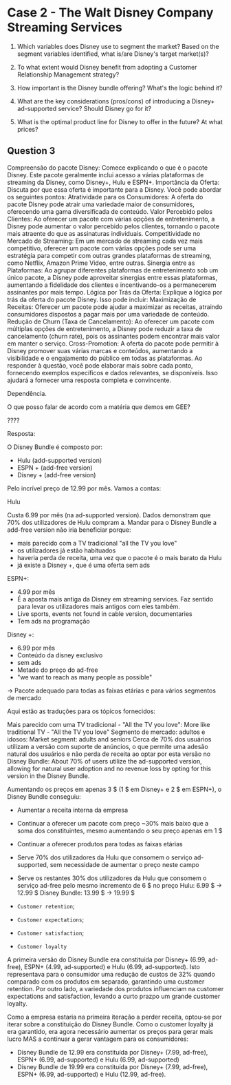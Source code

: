 # Case 2 - The Walt Disney Company Streaming Services 

1) Which variables does Disney use to segment the market? Based on the segment variables identified, what is/are Disney's target market(s)?

2) To what extent would Disney benefit from adopting a Customer Relationship Management strategy?

3) How important is the Disney bundle offering? What's the logic behind it?

4) What are the key considerations (pros/cons) of introducing a Disney+ ad-supported service? Should Disney go for it?

5) What is the optimal product line for Disney to offer in the future? At what prices?



## Question 3

Compreensão do pacote Disney: Comece explicando o que é o pacote Disney. Este pacote geralmente inclui acesso a várias plataformas de streaming da Disney, como Disney+, Hulu e ESPN+.
Importância da Oferta: Discuta por que essa oferta é importante para a Disney. Você pode abordar os seguintes pontos:
Atratividade para os Consumidores: A oferta do pacote Disney pode atrair uma variedade maior de consumidores, oferecendo uma gama diversificada de conteúdo.
Valor Percebido pelos Clientes: Ao oferecer um pacote com várias opções de entretenimento, a Disney pode aumentar o valor percebido pelos clientes, tornando o pacote mais atraente do que as assinaturas individuais.
Competitividade no Mercado de Streaming: Em um mercado de streaming cada vez mais competitivo, oferecer um pacote com várias opções pode ser uma estratégia para competir com outras grandes plataformas de streaming, como Netflix, Amazon Prime Video, entre outras.
Sinergia entre as Plataformas: Ao agrupar diferentes plataformas de entretenimento sob um único pacote, a Disney pode aproveitar sinergias entre essas plataformas, aumentando a fidelidade dos clientes e incentivando-os a permanecerem assinantes por mais tempo.
Lógica por Trás da Oferta: Explique a lógica por trás da oferta do pacote Disney. Isso pode incluir:
Maximização de Receitas: Oferecer um pacote pode ajudar a maximizar as receitas, atraindo consumidores dispostos a pagar mais por uma variedade de conteúdo.
Redução de Churn (Taxa de Cancelamento): Ao oferecer um pacote com múltiplas opções de entretenimento, a Disney pode reduzir a taxa de cancelamento (churn rate), pois os assinantes podem encontrar mais valor em manter o serviço.
Cross-Promotion: A oferta do pacote pode permitir à Disney promover suas várias marcas e conteúdos, aumentando a visibilidade e o engajamento do público em todas as plataformas.
Ao responder à questão, você pode elaborar mais sobre cada ponto, fornecendo exemplos específicos e dados relevantes, se disponíveis. Isso ajudará a fornecer uma resposta completa e convincente.

Dependência.

O que posso falar de acordo com a matéria que demos em GEE?

????

Resposta:

O Disney Bundle é composto por:

- Hulu (add-supported version)
- ESPN + (add-free version)
- Disney + (add-free version)

Pelo incrível preço de 12.99 por mês. Vamos a contas:

Hulu

Custa 6.99 por mês (na ad-supported version). Dados demonstram que 70% dos utilizadores de Hulu compram a. Mandar para o Disney Bundle a add-free version não iria beneficiar porque:

- mais parecido com a TV tradicional "all the TV you love"
- os utilizadores já estão habituados
- haveria perda de receita, uma vez que o pacote é o mais barato da Hulu
- já existe a Disney +, que é uma oferta sem ads

ESPN+: 

- 4.99 por mês 
- É a aposta mais antiga da Disney em streaming services. Faz sentido para levar os utilizadores mais antigos com eles também.
- Live sports, events not found in cable version, documentaries
- Tem ads na programação

Disney +:

- 6.99 por mês
- Conteúdo da disney exclusivo
- sem ads
- Metade do preço do ad-free
- "we want to reach as many people as possible"



-> Pacote adequado para todas as faixas etárias e para vários segmentos de mercado

Aqui estão as traduções para os tópicos fornecidos:

Mais parecido com uma TV tradicional - "All the TV you love":
More like traditional TV - "All the TV you love"
Segmento de mercado: adultos e idosos:
Market segment: adults and seniors
Cerca de 70% dos usuários utilizam a versão com suporte de anúncios, o que permite uma adesão natural dos usuários e não perda de receita ao optar por esta versão no Disney Bundle:
About 70% of users utilize the ad-supported version, allowing for natural user adoption and no revenue loss by opting for this version in the Disney Bundle.






Aumentando os preços em apenas 3 $ (1 $ em Disney+ e 2 $ em ESPN+), o Disney Bundle conseguiu:

- Aumentar a receita interna da empresa
- Continuar a oferecer um pacote com preço ~30% mais baixo que a soma dos constituintes, mesmo aumentando o seu preço apenas em 1 $
- Continuar a oferecer produtos para todas as faixas etárias

- Serve 70% dos utilizadores da Hulu que consomem o serviço ad-supported, sem necessidade de aumentar o preço neste campo

- Serve os restantes 30% dos utilizadores da Hulu que consomem o serviço ad-free pelo mesmo incremento de 6 $ no preço
Hulu: 6.99 $ -> 12.99 $
Disney Bundle: 13.99 $ -> 19.99 $

- `Customer retention`;
- `Customer expectations`;
- `Customer satisfaction`;
- `Customer loyalty`

A primeira versão do Disney Bundle era constituída por Disney+ (6.99, ad-free), ESPN+ (4.99, ad-supported) e Hulu (6.99, ad-supported). Isto representava para o consumidor uma redução de custos de 32% quando comparado com os produtos em separado, garantindo uma customer retention. Por outro lado, a variedade dos produtos influenciam na customer expectations and satisfaction, levando a curto prazpo um grande customer loyalty.

Como a empresa estaria na primeira iteração a perder receita, optou-se por iterar sobre a constituição do Disney Bundle. Como o customer loyalty já era garantido, era agora necessário aumentar os preços para gerar mais lucro MAS a continuar a gerar vantagem para os consumidores:

- Disney Bundle de 12.99 era constituída por Disney+ (7.99, ad-free), ESPN+ (6.99, ad-supported) e Hulu (6.99, ad-supported)
- Disney Bundle de 19.99 era constituída por Disney+ (7.99, ad-free), ESPN+ (6.99, ad-supported) e Hulu (12.99, ad-free).